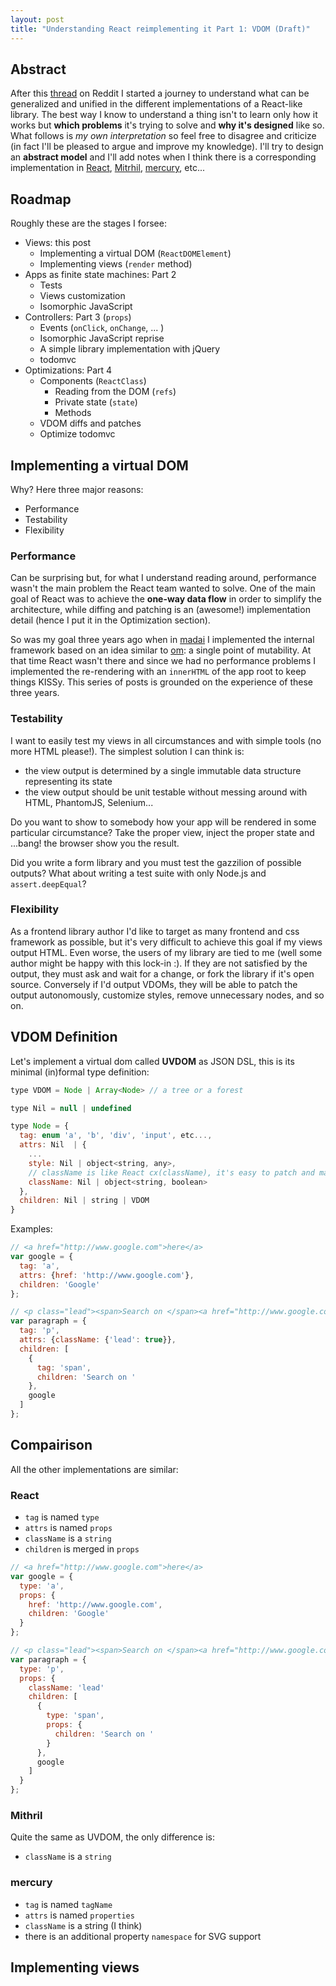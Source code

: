 ```yaml
---
layout: post
title: "Understanding React reimplementing it Part 1: VDOM (Draft)"
---
```


## Abstract

After this [thread](http://www.reddit.com/r/javascript/comments/2jav2q/is_there_any_good_standalone_implementation_of/) on Reddit I started
a journey to understand what can be generalized and unified in the different implementations of a React-like library.
The best way I know to understand a thing isn't to learn only how it works but **which problems** it's trying to solve and **why it's designed** like so. What follows is *my own interpretation* so feel free to disagree and criticize (in fact I'll be pleased to argue and improve my knowledge). I'll try to design an **abstract model** and I'll add notes when I think there is a corresponding implementation in [React](http://facebook.github.io/react/), [Mitrhil](http://lhorie.github.io/mithril/), [mercury](https://github.com/Raynos/mercury), etc...

## Roadmap

Roughly these are the stages I forsee:

- Views: this post
    - Implementing a virtual DOM (`ReactDOMElement`)
    - Implementing views (`render` method)
- Apps as finite state machines: Part 2
    - Tests
    - Views customization
    - Isomorphic JavaScript
- Controllers: Part 3 (`props`)
    - Events (`onClick`, `onChange`, ... )
    - Isomorphic JavaScript reprise
    - A simple library implementation with jQuery
    - todomvc
- Optimizations: Part 4
    - Components (`ReactClass`)
        - Reading from the DOM (`refs`)
        - Private state (`state`)
        - Methods
    - VDOM diffs and patches
    - Optimize todomvc

## Implementing a virtual DOM

Why? Here three major reasons:

- Performance
- Testability
- Flexibility

### Performance

Can be surprising but, for what I understand reading around, performance wasn't the main problem the React team wanted to solve.
One of the main goal of React was to achieve the **one-way data flow** in order to simplify the architecture, while diffing and patching is an (awesome!) implementation detail (hence I put it in the Optimization section). 

So was my goal three years ago when in [madai](http://madai.com/consumer/us/home.html) I implemented the internal framework based on an idea similar to [om](https://github.com/swannodette/om): a single point of mutability. At that time React wasn't there and since we had no performance problems I implemented the re-rendering with an `innerHTML` of the app root to keep things KISSy. This series of posts is grounded on the experience of these three years.

### Testability

I want to easily test my views in all circumstances and with simple tools (no more HTML please!). The simplest solution I can think is:

- the view output is determined by a single immutable data structure representing its state
- the view output should be unit testable without messing around with HTML, PhantomJS, Selenium...

Do you want to show to somebody how your app will be rendered in some particular circumstance? Take the proper view, inject the proper state and ...bang! the browser show you the result.

Did you write a form library and you must test the gazzilion of possible outputs? What about writing a test suite with only Node.js and `assert.deepEqual`?

### Flexibility

As a frontend library author I'd like to target as many frontend and css framework as possible, but it's very difficult to achieve this goal
if my views output HTML. Even worse, the users of my library are tied to me (well some author might be happy with this lock-in :). If they are not satisfied by the output, they must ask and wait for a change, or fork the library if it's open source. Conversely if I'd output VDOMs, they will be able to patch the output autonomously, customize styles, remove unnecessary nodes, and so on.

## VDOM Definition

Let's implement a virtual dom called **UVDOM** as JSON DSL, this is its minimal (in)formal type definition:

```js
type VDOM = Node | Array<Node> // a tree or a forest

type Nil = null | undefined

type Node = {
  tag: enum 'a', 'b', 'div', 'input', etc...,
  attrs: Nil  | {
    ...
    style: Nil | object<string, any>,
    // className is like React cx(className), it's easy to patch and manage
    className: Nil | object<string, boolean>
  },
  children: Nil | string | VDOM
}
```

Examples:

```js
// <a href="http://www.google.com">here</a>
var google = {
  tag: 'a',
  attrs: {href: 'http://www.google.com'},
  children: 'Google'
};

// <p class="lead"><span>Search on </span><a href="http://www.google.com">Google</a></p>
var paragraph = {
  tag: 'p',
  attrs: {className: {'lead': true}},
  children: [
    {
      tag: 'span',
      children: 'Search on '
    },
    google
  ]
};
```

## Compairison

All the other implementations are similar:

### React

- `tag` is named `type`
- `attrs` is named `props`
- `className` is a `string`
- `children` is merged in `props`

```js
// <a href="http://www.google.com">here</a>
var google = {
  type: 'a',
  props: {
    href: 'http://www.google.com',
    children: 'Google'
  }
};

// <p class="lead"><span>Search on </span><a href="http://www.google.com">Google</a></p>
var paragraph = {
  type: 'p',
  props: {
    className: 'lead'
    children: [
      {
        type: 'span',
        props: {
          children: 'Search on '
        }
      },
      google
    ]
  }
};
```

### Mithril

Quite the same as UVDOM, the only difference is:

- `className` is a `string`

### mercury

- `tag` is named `tagName`
- `attrs` is named `properties`
- `className` is a string (I think)
- there is an additional property `namespace` for SVG support

## Implementing views


